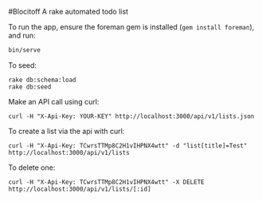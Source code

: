 #Blocitoff
A rake automated todo list

To run the app, ensure the foreman gem is installed (`gem install foreman`), and run:

```bash
bin/serve
```

To seed:
```
rake db:schema:load
rake db:seed
```

Make an API call using curl:
```
curl -H "X-Api-Key: YOUR-KEY" http://localhost:3000/api/v1/lists.json
```
To create a list via the api with curl:
```
curl -H "X-Api-Key: TCwrsTTMp8C2H1vIHPNX4wtt" -d "list[title]=Test" http://localhost:3000/api/v1/lists
```
To delete one:
```
curl -H "X-Api-Key: TCwrsTTMp8C2H1vIHPNX4wtt" -X DELETE http://localhost:3000/api/v1/lists/[:id]
```